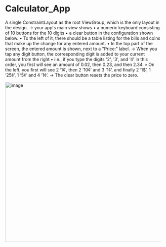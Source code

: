 # Calculator_App

A single ConstraintLayout as the root ViewGroup, which is the only layout in the design.
->  your app's main view shows
    • a numeric keyboard consisting of 10 buttons for the 10 digits
    • a clear button in the configuration shown below.
    • To the left of it, there should be a table listing for the bills and coins that make up the change for any
    entered amount.
    • In the top part of the screen, the entered amount is shown, next to a "Price:" label.
-> When you tap any digit button, the corresponding digit is added to your current amount
from the right
    • i.e., if you type the digits '2', '3', and '4' in this order, you first will see an amount of 0.02, then 0.23, and
    then 2.34.
    • On the left, you first will see 2 ‘1¢’, then 2 ‘10¢’ and 3 ‘1¢’, and finally 2 ‘1$’, 1 ‘25¢’, 1 ‘5¢’ and 4 ‘1¢’.
-> The clear button resets the price to zero.

<img width="516" alt="image" src="https://github.com/tusharnama37/Calculator_App/assets/67703426/ca6e7586-e197-4ea0-a71c-19ed0158ad8e">



